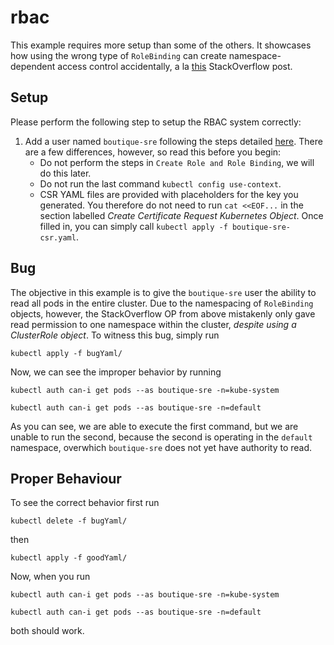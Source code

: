 # rbac
This example requires more setup than some of the others. It showcases how using the wrong type of 
`RoleBinding` can create namespace-dependent access control accidentally, a la [this](https://stackoverflow.com/questions/60877743/kubernetes-rbac-allowed-by-rolebinding-but-cannot-list-resource) StackOverflow post.

## Setup
Please perform the following step to setup the RBAC system correctly:
1) Add a user named `boutique-sre` following the steps detailed [here](https://kubernetes.io/docs/reference/access-authn-authz/certificate-signing-requests/#normal-user). There are a few differences, however, so read this before you begin:
   - Do not perform the steps in `Create Role and Role Binding`, we will do this later.
   - Do not run the last command `kubectl config use-context`.
   - CSR YAML files are provided with placeholders for the key you generated. You therefore do not need to run `cat <<EOF...` in the  section labelled *Create Certificate Request Kubernetes Object*. Once filled in, you can simply call `kubectl apply -f boutique-sre-csr.yaml`.
## Bug
The objective in this example is to give the `boutique-sre` user the ability to read all pods in the entire cluster.
Due to the namespacing of `RoleBinding` objects, however, the StackOverflow OP from above mistakenly only gave read
permission to one namespace within the cluster, *despite using a ClusterRole object*. To witness this bug, simply
run
```
kubectl apply -f bugYaml/
```

Now, we can see the improper behavior by running

```
kubectl auth can-i get pods --as boutique-sre -n=kube-system
```

```
kubectl auth can-i get pods --as boutique-sre -n=default
```

As you can see, we are able to execute the first command, but we are unable to
run the second, because the second is operating in the `default` namespace,
overwhich `boutique-sre` does not yet have authority to read.

## Proper Behaviour
To see the correct behavior first run

```
kubectl delete -f bugYaml/
```

then

```
kubectl apply -f goodYaml/
```

Now, when you run

```
kubectl auth can-i get pods --as boutique-sre -n=kube-system
```

```
kubectl auth can-i get pods --as boutique-sre -n=default
```

both should work.
